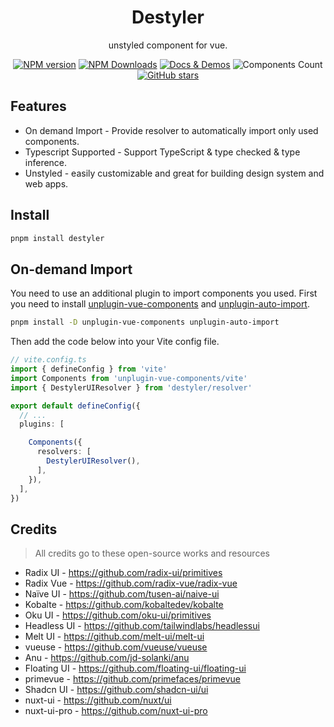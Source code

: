 <h1 align=center>Destyler</h1>

<p align=center>unstyled component for vue.</p>

<p align="center">
<a href="https://www.npmjs.com/package/destyler" target="__blank"><img src="https://img.shields.io/npm/v/destyler?color=a1b858&label=" alt="NPM version"></a>
<a href="https://www.npmjs.com/package/destyler" target="__blank"><img alt="NPM Downloads" src="https://img.shields.io/npm/dm/destyler?color=50a36f&label="></a>
<a href="https://destyler-dev.vercel.app/" target="__blank"><img src="https://img.shields.io/static/v1?label=&message=docs%20%26%20demos&color=1e8a7a" alt="Docs & Demos"></a>
<img src="https://destyler-dev.vercel.app/component-count-number.svg" alt="Components Count">
<br>
<a href="https://github.com/destyler/destyler" target="__blank"><img alt="GitHub stars" src="https://img.shields.io/github/stars/destyler/destyler?style=social"></a>
</p>

## Features

- On demand Import - Provide resolver to automatically import only used components.
- Typescript Supported - Support TypeScript & type checked & type inference.
- Unstyled - easily customizable and great for building design system and web apps.

## Install

```bash
pnpm install destyler
```

## On-demand Import

You need to use an additional plugin to import components you used. First you need to install [unplugin-vue-components](https://github.com/unplugin/unplugin-vue-components) and [unplugin-auto-import](https://github.com/unplugin/unplugin-auto-import).

```bash
pnpm install -D unplugin-vue-components unplugin-auto-import
```

Then add the code below into your Vite config file.

```ts
// vite.config.ts
import { defineConfig } from 'vite'
import Components from 'unplugin-vue-components/vite'
import { DestylerUIResolver } from 'destyler/resolver'

export default defineConfig({
  // ...
  plugins: [

    Components({
      resolvers: [
        DestylerUIResolver(),
      ],
    }),
  ],
})
```

## Credits

> All credits go to these open-source works and resources

- Radix UI - https://github.com/radix-ui/primitives
- Radix Vue - https://github.com/radix-vue/radix-vue
- Naïve UI - https://github.com/tusen-ai/naive-ui
- Kobalte - https://github.com/kobaltedev/kobalte
- Oku UI - https://github.com/oku-ui/primitives
- Headless UI - https://github.com/tailwindlabs/headlessui
- Melt UI - https://github.com/melt-ui/melt-ui
- vueuse - https://github.com/vueuse/vueuse
- Anu - https://github.com/jd-solanki/anu
- Floating UI - https://github.com/floating-ui/floating-ui
- primevue - https://github.com/primefaces/primevue
- Shadcn UI - https://github.com/shadcn-ui/ui
- nuxt-ui - https://github.com/nuxt/ui
- nuxt-ui-pro - https://github.com/nuxt-ui-pro
